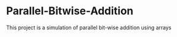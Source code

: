 # Parallel-Bitwise-Addition
This project is a simulation of parallel bit-wise addition using arrays
